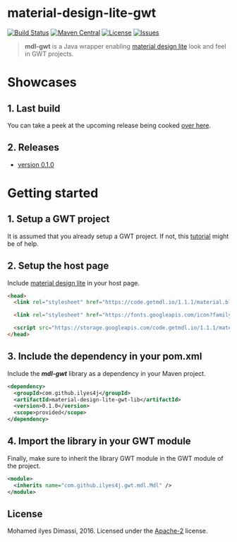 # material-design-lite-gwt
[![Build Status](https://travis-ci.org/ilyes4j/material-design-lite-gwt.svg?branch=dev)](https://travis-ci.org/ilyes4j/material-design-lite-gwt)
[![Maven Central](https://img.shields.io/maven-central/v/com.github.ilyes4j/material-design-lite-gwt.svg)](https://repo1.maven.org/maven2/com/github/ilyes4j/material-design-lite-gwt-lib/0.1.0/)
[![License](https://img.shields.io/badge/License-Apache_2-orange.svg)](https://raw.githubusercontent.com/ilyes4j/material-design-lite-gwt/dev/LICENSE)
[![Issues](https://img.shields.io/github/issues/ilyes4j/material-design-lite-gwt.svg)](https://github.com/ilyes4j/material-design-lite-gwt/issues)


> **mdl-gwt** is a Java wrapper enabling [material design lite](http://getmdl.io) look and feel in GWT projects.

# Showcases
## 1. Last build
You can take a peek at the upcoming release being cooked [over here](http://ilyes4j.github.io/material-design-lite-gwt/snapshot/).
## 2. Releases
* [version 0.1.0](http://ilyes4j.github.io/material-design-lite-gwt/0.1.0/)

# Getting started
## 1. Setup a GWT project
It is assumed that you already setup a GWT project. If not, this  [tutorial](http://www.gwtproject.org/gettingstarted.html) might be of help.

## 2. Setup the host page
Include [material design lite](http://getmdl.io/started/) in your host page.

```html
<head>
  <link rel="stylesheet" href="https://code.getmdl.io/1.1.1/material.blue_grey-red.min.css">

  <link rel="stylesheet" href="https://fonts.googleapis.com/icon?family=Material+Icons">

  <script src="https://storage.googleapis.com/code.getmdl.io/1.1.1/material.min.js"></script>
</head>
```

## 3. Include the dependency in your pom.xml
Include the _**mdl-gwt**_ library as a dependency in your Maven project.

```xml
<dependency>
  <groupId>com.github.ilyes4j</groupId>
  <artifactId>material-design-lite-gwt-lib</artifactId>
  <version>0.1.0</version>
  <scope>provided</scope>
</dependency>
```

## 4. Import the library in your GWT module

Finally, make sure to inherit the library GWT module in the GWT module of the project.
```xml
<module>
  <inherits name="com.github.ilyes4j.gwt.mdl.Mdl" />
</module>
```

## License
Mohamed ilyes Dimassi, 2016. Licensed under the [Apache-2](https://github.com/ilyes4j/material-design-lite-gwt/blob/dev/LICENSE) license.
